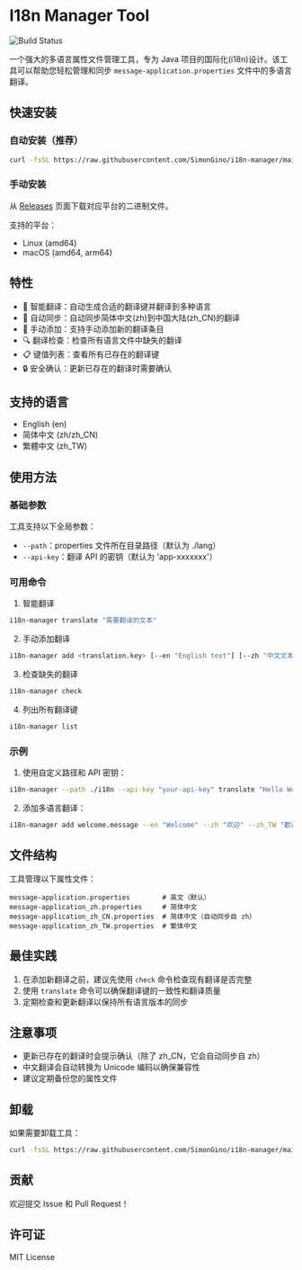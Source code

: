 # I18n Manager Tool

![Build Status](https://github.com/SimonGino/i18n-manager/actions/workflows/build.yml/badge.svg)

一个强大的多语言属性文件管理工具，专为 Java 项目的国际化(i18n)设计。该工具可以帮助您轻松管理和同步 `message-application.properties` 文件中的多语言翻译。

## 快速安装

### 自动安装（推荐）
```bash
curl -fsSL https://raw.githubusercontent.com/SimonGino/i18n-manager/main/install.sh | bash
```

### 手动安装
从 [Releases](https://github.com/SimonGino/i18n-manager/releases/latest) 页面下载对应平台的二进制文件。

支持的平台：
- Linux (amd64)
- macOS (amd64, arm64)

## 特性

- 🚀 智能翻译：自动生成合适的翻译键并翻译到多种语言
- 🔄 自动同步：自动同步简体中文(zh)到中国大陆(zh_CN)的翻译
- 📝 手动添加：支持手动添加新的翻译条目
- 🔍 翻译检查：检查所有语言文件中缺失的翻译
- 📋 键值列表：查看所有已存在的翻译键
- 🔒 安全确认：更新已存在的翻译时需要确认

## 支持的语言

- English (en)
- 简体中文 (zh/zh_CN)
- 繁體中文 (zh_TW)

## 使用方法

### 基础参数

工具支持以下全局参数：

- `--path`：properties 文件所在目录路径（默认为 ./lang）
- `--api-key`：翻译 API 的密钥（默认为 'app-xxxxxxx'）

### 可用命令

1. 智能翻译
```bash
i18n-manager translate "需要翻译的文本"
```

2. 手动添加翻译
```bash
i18n-manager add <translation.key> [--en "English text"] [--zh "中文文本"] [--zh_TW "繁體中文文本"]
```

3. 检查缺失的翻译
```bash
i18n-manager check
```

4. 列出所有翻译键
```bash
i18n-manager list
```

### 示例

1. 使用自定义路径和 API 密钥：
```bash
i18n-manager --path ./i18n --api-key "your-api-key" translate "Hello World"
```

2. 添加多语言翻译：
```bash
i18n-manager add welcome.message --en "Welcome" --zh "欢迎" --zh_TW "歡迎"
```

## 文件结构

工具管理以下属性文件：

```
message-application.properties        # 英文（默认）
message-application_zh.properties     # 简体中文
message-application_zh_CN.properties  # 简体中文（自动同步自 zh）
message-application_zh_TW.properties  # 繁体中文
```

## 最佳实践

1. 在添加新翻译之前，建议先使用 `check` 命令检查现有翻译是否完整
2. 使用 `translate` 命令可以确保翻译键的一致性和翻译质量
3. 定期检查和更新翻译以保持所有语言版本的同步

## 注意事项

- 更新已存在的翻译时会提示确认（除了 zh_CN，它会自动同步自 zh）
- 中文翻译会自动转换为 Unicode 编码以确保兼容性
- 建议定期备份您的属性文件

## 卸载

如果需要卸载工具：
```bash
curl -fsSL https://raw.githubusercontent.com/SimonGino/i18n-manager/main/uninstall.sh | bash
```

## 贡献

欢迎提交 Issue 和 Pull Request！

## 许可证

MIT License